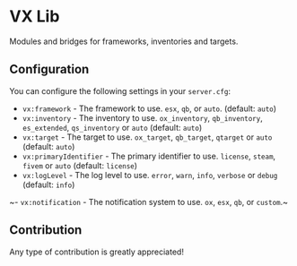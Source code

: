 # VX Lib
Modules and bridges for frameworks, inventories and targets.

## Configuration
You can configure the following settings in your `server.cfg`:

- `vx:framework` - The framework to use. `esx`, `qb`, or `auto`. (default: `auto`)
- `vx:inventory` - The inventory to use. `ox_inventory`, `qb_inventory`, `es_extended`, `qs_inventory` or `auto` (default: `auto`)
- `vx:target` - The target to use. `ox_target`, `qb_target`, `qtarget` or `auto` (default: `auto`)
- `vx:primaryIdentifier` - The primary identifier to use. `license`, `steam`, `fivem` or `auto` (default: `license`)
- `vx:logLevel` - The log level to use. `error`, `warn`, `info`, `verbose` or `debug` (default: `info`)

~- `vx:notification` - The notification system to use. `ox`, `esx`, `qb`, or `custom`.~

## Contribution
Any type of contribution is greatly appreciated!

